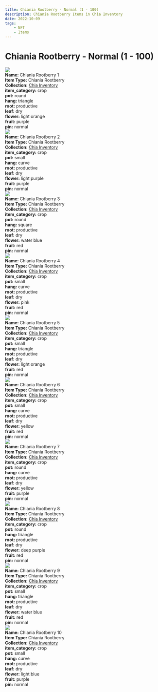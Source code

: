 ```yaml
---
title: Chiania Rootberry - Normal (1 - 100)
description: Chiania Rootberry Items in Chia Inventory
date: 2022-10-09
tags:
    - NFT
    - Items
---
```


# Chiania Rootberry - Normal (1 - 100)
<div class="item_thumbnail">
<img loading="lazy" src="https://bafybeifbhjsko7lqnpfcjen5c5ggzxvynt2e7ayze6ibramyuvtmyimini.ipfs.nftstorage.link/1.gif"><br/>
<div><strong>Name:</strong> Chiania Rootberry 1</div>
<div><strong>Item Type:</strong> Chiania Rootberry</div>
<div><strong>Collection:</strong> <a href="https://www.spacescan.io/xch/nft/collection/col16fpva26fhdjp2echs3cr7c30gzl7qe67hu9grtsjcqldz354asjsyzp6wx">Chia Inventory</a></div>
<div><strong>item_category:</strong> crop</div>
<div><strong>pot:</strong> round</div>
<div><strong>hang:</strong> triangle</div>
<div><strong>root:</strong> productive</div>
<div><strong>leaf:</strong> dry</div>
<div><strong>flower:</strong> light orange</div>
<div><strong>fruit:</strong> purple</div>
<div><strong>pin:</strong> normal</div>
</div>
<div class="item_thumbnail">
<img loading="lazy" src="https://bafybeifbhjsko7lqnpfcjen5c5ggzxvynt2e7ayze6ibramyuvtmyimini.ipfs.nftstorage.link/2.gif"><br/>
<div><strong>Name:</strong> Chiania Rootberry 2</div>
<div><strong>Item Type:</strong> Chiania Rootberry</div>
<div><strong>Collection:</strong> <a href="https://www.spacescan.io/xch/nft/collection/col16fpva26fhdjp2echs3cr7c30gzl7qe67hu9grtsjcqldz354asjsyzp6wx">Chia Inventory</a></div>
<div><strong>item_category:</strong> crop</div>
<div><strong>pot:</strong> small</div>
<div><strong>hang:</strong> curve</div>
<div><strong>root:</strong> productive</div>
<div><strong>leaf:</strong> dry</div>
<div><strong>flower:</strong> light purple</div>
<div><strong>fruit:</strong> purple</div>
<div><strong>pin:</strong> normal</div>
</div>
<div class="item_thumbnail">
<img loading="lazy" src="https://bafybeifbhjsko7lqnpfcjen5c5ggzxvynt2e7ayze6ibramyuvtmyimini.ipfs.nftstorage.link/3.gif"><br/>
<div><strong>Name:</strong> Chiania Rootberry 3</div>
<div><strong>Item Type:</strong> Chiania Rootberry</div>
<div><strong>Collection:</strong> <a href="https://www.spacescan.io/xch/nft/collection/col16fpva26fhdjp2echs3cr7c30gzl7qe67hu9grtsjcqldz354asjsyzp6wx">Chia Inventory</a></div>
<div><strong>item_category:</strong> crop</div>
<div><strong>pot:</strong> round</div>
<div><strong>hang:</strong> square</div>
<div><strong>root:</strong> productive</div>
<div><strong>leaf:</strong> dry</div>
<div><strong>flower:</strong> water blue</div>
<div><strong>fruit:</strong> red</div>
<div><strong>pin:</strong> normal</div>
</div>
<div class="item_thumbnail">
<img loading="lazy" src="https://bafybeifbhjsko7lqnpfcjen5c5ggzxvynt2e7ayze6ibramyuvtmyimini.ipfs.nftstorage.link/4.gif"><br/>
<div><strong>Name:</strong> Chiania Rootberry 4</div>
<div><strong>Item Type:</strong> Chiania Rootberry</div>
<div><strong>Collection:</strong> <a href="https://www.spacescan.io/xch/nft/collection/col16fpva26fhdjp2echs3cr7c30gzl7qe67hu9grtsjcqldz354asjsyzp6wx">Chia Inventory</a></div>
<div><strong>item_category:</strong> crop</div>
<div><strong>pot:</strong> small</div>
<div><strong>hang:</strong> curve</div>
<div><strong>root:</strong> productive</div>
<div><strong>leaf:</strong> dry</div>
<div><strong>flower:</strong> pink</div>
<div><strong>fruit:</strong> red</div>
<div><strong>pin:</strong> normal</div>
</div>
<div class="item_thumbnail">
<img loading="lazy" src="https://bafybeifbhjsko7lqnpfcjen5c5ggzxvynt2e7ayze6ibramyuvtmyimini.ipfs.nftstorage.link/5.gif"><br/>
<div><strong>Name:</strong> Chiania Rootberry 5</div>
<div><strong>Item Type:</strong> Chiania Rootberry</div>
<div><strong>Collection:</strong> <a href="https://www.spacescan.io/xch/nft/collection/col16fpva26fhdjp2echs3cr7c30gzl7qe67hu9grtsjcqldz354asjsyzp6wx">Chia Inventory</a></div>
<div><strong>item_category:</strong> crop</div>
<div><strong>pot:</strong> small</div>
<div><strong>hang:</strong> triangle</div>
<div><strong>root:</strong> productive</div>
<div><strong>leaf:</strong> dry</div>
<div><strong>flower:</strong> light orange</div>
<div><strong>fruit:</strong> red</div>
<div><strong>pin:</strong> normal</div>
</div>
<div class="item_thumbnail">
<img loading="lazy" src="https://bafybeifbhjsko7lqnpfcjen5c5ggzxvynt2e7ayze6ibramyuvtmyimini.ipfs.nftstorage.link/6.gif"><br/>
<div><strong>Name:</strong> Chiania Rootberry 6</div>
<div><strong>Item Type:</strong> Chiania Rootberry</div>
<div><strong>Collection:</strong> <a href="https://www.spacescan.io/xch/nft/collection/col16fpva26fhdjp2echs3cr7c30gzl7qe67hu9grtsjcqldz354asjsyzp6wx">Chia Inventory</a></div>
<div><strong>item_category:</strong> crop</div>
<div><strong>pot:</strong> small</div>
<div><strong>hang:</strong> curve</div>
<div><strong>root:</strong> productive</div>
<div><strong>leaf:</strong> dry</div>
<div><strong>flower:</strong> yellow</div>
<div><strong>fruit:</strong> red</div>
<div><strong>pin:</strong> normal</div>
</div>
<div class="item_thumbnail">
<img loading="lazy" src="https://bafybeifbhjsko7lqnpfcjen5c5ggzxvynt2e7ayze6ibramyuvtmyimini.ipfs.nftstorage.link/7.gif"><br/>
<div><strong>Name:</strong> Chiania Rootberry 7</div>
<div><strong>Item Type:</strong> Chiania Rootberry</div>
<div><strong>Collection:</strong> <a href="https://www.spacescan.io/xch/nft/collection/col16fpva26fhdjp2echs3cr7c30gzl7qe67hu9grtsjcqldz354asjsyzp6wx">Chia Inventory</a></div>
<div><strong>item_category:</strong> crop</div>
<div><strong>pot:</strong> round</div>
<div><strong>hang:</strong> curve</div>
<div><strong>root:</strong> productive</div>
<div><strong>leaf:</strong> dry</div>
<div><strong>flower:</strong> yellow</div>
<div><strong>fruit:</strong> purple</div>
<div><strong>pin:</strong> normal</div>
</div>
<div class="item_thumbnail">
<img loading="lazy" src="https://bafybeifbhjsko7lqnpfcjen5c5ggzxvynt2e7ayze6ibramyuvtmyimini.ipfs.nftstorage.link/8.gif"><br/>
<div><strong>Name:</strong> Chiania Rootberry 8</div>
<div><strong>Item Type:</strong> Chiania Rootberry</div>
<div><strong>Collection:</strong> <a href="https://www.spacescan.io/xch/nft/collection/col16fpva26fhdjp2echs3cr7c30gzl7qe67hu9grtsjcqldz354asjsyzp6wx">Chia Inventory</a></div>
<div><strong>item_category:</strong> crop</div>
<div><strong>pot:</strong> round</div>
<div><strong>hang:</strong> triangle</div>
<div><strong>root:</strong> productive</div>
<div><strong>leaf:</strong> dry</div>
<div><strong>flower:</strong> deep purple</div>
<div><strong>fruit:</strong> red</div>
<div><strong>pin:</strong> normal</div>
</div>
<div class="item_thumbnail">
<img loading="lazy" src="https://bafybeifbhjsko7lqnpfcjen5c5ggzxvynt2e7ayze6ibramyuvtmyimini.ipfs.nftstorage.link/9.gif"><br/>
<div><strong>Name:</strong> Chiania Rootberry 9</div>
<div><strong>Item Type:</strong> Chiania Rootberry</div>
<div><strong>Collection:</strong> <a href="https://www.spacescan.io/xch/nft/collection/col16fpva26fhdjp2echs3cr7c30gzl7qe67hu9grtsjcqldz354asjsyzp6wx">Chia Inventory</a></div>
<div><strong>item_category:</strong> crop</div>
<div><strong>pot:</strong> small</div>
<div><strong>hang:</strong> triangle</div>
<div><strong>root:</strong> productive</div>
<div><strong>leaf:</strong> dry</div>
<div><strong>flower:</strong> water blue</div>
<div><strong>fruit:</strong> red</div>
<div><strong>pin:</strong> normal</div>
</div>
<div class="item_thumbnail">
<img loading="lazy" src="https://bafybeifbhjsko7lqnpfcjen5c5ggzxvynt2e7ayze6ibramyuvtmyimini.ipfs.nftstorage.link/10.gif"><br/>
<div><strong>Name:</strong> Chiania Rootberry 10</div>
<div><strong>Item Type:</strong> Chiania Rootberry</div>
<div><strong>Collection:</strong> <a href="https://www.spacescan.io/xch/nft/collection/col16fpva26fhdjp2echs3cr7c30gzl7qe67hu9grtsjcqldz354asjsyzp6wx">Chia Inventory</a></div>
<div><strong>item_category:</strong> crop</div>
<div><strong>pot:</strong> small</div>
<div><strong>hang:</strong> curve</div>
<div><strong>root:</strong> productive</div>
<div><strong>leaf:</strong> dry</div>
<div><strong>flower:</strong> light blue</div>
<div><strong>fruit:</strong> purple</div>
<div><strong>pin:</strong> normal</div>
</div>

